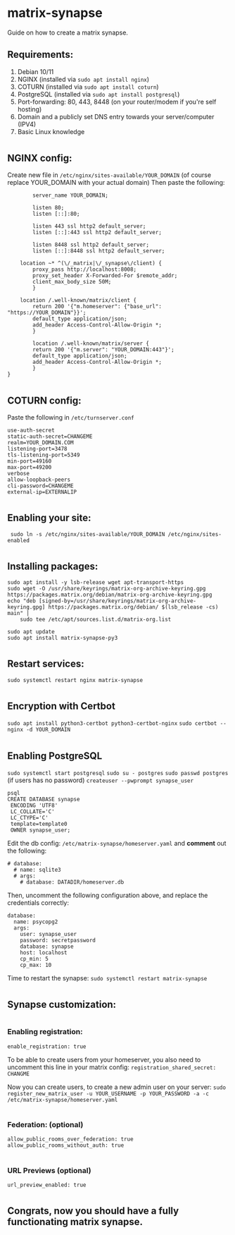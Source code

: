 # matrix-synapse
Guide on how to create a matrix synapse.
## Requirements:
1. Debian 10/11
2. NGINX (installed via ```sudo apt install nginx```)
3. COTURN (installed via ```sudo apt install coturn```)
4. PostgreSQL (installed via ```sudo apt install postgresql```)
5. Port-forwarding: 80, 443, 8448 (on your router/modem if you're self hosting)
6. Domain and a publicly set DNS entry towards your server/computer (IPV4)
7. Basic Linux knowledge
#
## NGINX config:
Create new file in ```/etc/nginx/sites-available/YOUR_DOMAIN```  (of course replace YOUR_DOMAIN with your actual domain)
Then paste the following:
``` server {
        server_name YOUR_DOMAIN;

        listen 80;
        listen [::]:80;

        listen 443 ssl http2 default_server;
        listen [::]:443 ssl http2 default_server;
       
        listen 8448 ssl http2 default_server;
        listen [::]:8448 ssl http2 default_server; 
	
	location ~* ^(\/_matrix|\/_synapse\/client) {
        proxy_pass http://localhost:8008;
        proxy_set_header X-Forwarded-For $remote_addr;
        client_max_body_size 50M;
        }

	location /.well-known/matrix/client {
        return 200 '{"m.homeserver": {"base_url": "https://YOUR_DOMAIN"}}';
        default_type application/json;
        add_header Access-Control-Allow-Origin *;
        }

        location /.well-known/matrix/server {
        return 200 '{"m.server": "YOUR_DOMAIN:443"}';
        default_type application/json;
        add_header Access-Control-Allow-Origin *;
        }
}
```
#
## COTURN config:
Paste the following in  ```/etc/turnserver.conf```
```
use-auth-secret
static-auth-secret=CHANGEME
realm=YOUR_DOMAIN.COM
listening-port=3478
tls-listening-port=5349
min-port=49160
max-port=49200
verbose
allow-loopback-peers
cli-password=CHANGEME
external-ip=EXTERNALIP
```
#
## Enabling your site:
``` sudo ln -s /etc/nginx/sites-available/YOUR_DOMAIN /etc/nginx/sites-enabled```
#
## Installing packages:
```
sudo apt install -y lsb-release wget apt-transport-https
sudo wget -O /usr/share/keyrings/matrix-org-archive-keyring.gpg https://packages.matrix.org/debian/matrix-org-archive-keyring.gpg
echo "deb [signed-by=/usr/share/keyrings/matrix-org-archive-keyring.gpg] https://packages.matrix.org/debian/ $(lsb_release -cs) main" |
    sudo tee /etc/apt/sources.list.d/matrix-org.list
```
```
sudo apt update
sudo apt install matrix-synapse-py3
```
#
## Restart services:
```sudo systemctl restart nginx matrix-synapse```
#
## Encryption with Certbot
```sudo apt install python3-certbot python3-certbot-nginx```
```sudo certbot --nginx -d YOUR_DOMAIN```

#
## Enabling PostgreSQL
```sudo systemctl start postgresql```
```sudo su - postgres```
```sudo passwd postgres``` (if users has no password)
```createuser --pwprompt synapse_user```
```
psql
CREATE DATABASE synapse
 ENCODING 'UTF8'
 LC_COLLATE='C'
 LC_CTYPE='C'
 template=template0
 OWNER synapse_user;
```
Edit the db config: ```/etc/matrix-synapse/homeserver.yaml``` and **comment** out the following:
```
# database:
  # name: sqlite3
  # args:
    # database: DATADIR/homeserver.db
```
Then, uncomment the following configuration above, and replace the credentials correctly:
```
database:
  name: psycopg2
  args:
    user: synapse_user
    password: secretpassword
    database: synapse
    host: localhost
    cp_min: 5
    cp_max: 10
```
Time to restart the synapse: ```sudo systemctl restart matrix-synapse```
#
## Synapse customization:

#
### Enabling registration:
```enable_registration: true```

To be able to create users from your homeserver, you also need to uncomment this line in your matrix config:
```registration_shared_secret: CHANGME```

Now you can create users, to create a new admin user on your server:
```sudo register_new_matrix_user -u YOUR_USERNAME -p YOUR_PASSWORD -a -c /etc/matrix-synapse/homeserver.yaml```

#
### Federation: (optional)
```allow_public_rooms_over_federation: true```
```allow_public_rooms_without_auth: true```
#
### URL Previews (optional)
```url_preview_enabled: true```

#
## Congrats, now you should have a fully functionating matrix synapse.












